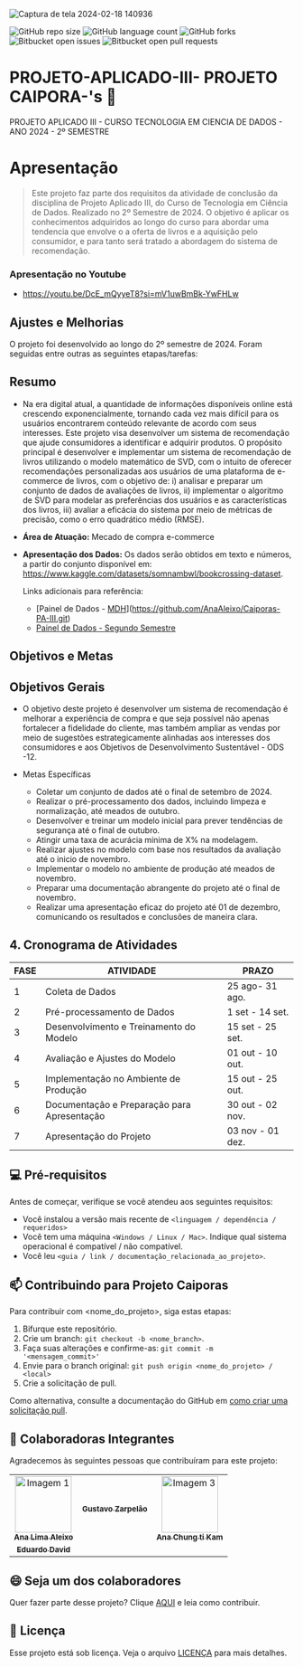  
![Captura de tela 2024-02-18 140936](https://github.com/AnaAleixo/PROJETO-APLICADO-II--Grupo-Cassandra-s/assets/116022964/2f3738a4-3e0e-4d69-8c5e-169993fcdd35)

![GitHub repo size](https://img.shields.io/github/repo-size/iuricode/README-template?style=for-the-badge)
![GitHub language count](https://img.shields.io/github/languages/count/iuricode/README-template?style=for-the-badge)
![GitHub forks](https://img.shields.io/github/forks/iuricode/README-template?style=for-the-badge)
![Bitbucket open issues](https://img.shields.io/bitbucket/issues/iuricode/README-template?style=for-the-badge)
![Bitbucket open pull requests](https://img.shields.io/bitbucket/pr-raw/iuricode/README-template?style=for-the-badge)

# PROJETO-APLICADO-III- PROJETO CAIPORA-'s 🚀 
 PROJETO APLICADO III - CURSO TECNOLOGIA EM CIENCIA DE DADOS - ANO 2024 - 2º SEMESTRE 


# Apresentação
> Este projeto faz parte dos requisitos da atividade de conclusão da disciplina de Projeto Aplicado III, do Curso de Tecnologia em Ciência de Dados. Realizado no 2º Semestre de 2024. O objetivo é aplicar os conhecimentos adquiridos ao longo do curso para abordar uma tendencia que envolve o a oferta de livros e a aquisição pelo consumidor, e para tanto será tratado a abordagem do sistema de recomendação.

### Apresentação no Youtube
- https://youtu.be/DcE_mQyyeT8?si=mV1uwBmBk-YwFHLw

## Ajustes e Melhorias

O projeto foi desenvolvido ao longo do 2º semestre de 2024. Foram seguidas entre outras as seguintes etapas/tarefas:

## Resumo

- Na era digital atual, a quantidade de informações disponíveis online está crescendo exponencialmente, tornando cada vez mais difícil para os usuários encontrarem conteúdo relevante de acordo com seus interesses. Este projeto visa desenvolver um sistema de recomendação que ajude consumidores a identificar e adquirir produtos. O propósito principal é desenvolver e implementar um sistema de recomendação de livros utilizando o modelo matemático de SVD, com o intuito de oferecer recomendações personalizadas aos usuários de uma plataforma de e-commerce de livros, com o objetivo de: i) analisar e preparar um conjunto de dados de avaliações de livros, ii) implementar o algoritmo de SVD para modelar as preferências dos usuários e as características dos livros, iii) avaliar a eficácia do sistema por meio de métricas de precisão, como o erro quadrático médio (RMSE).

- **Área de Atuação:** Mecado de compra e-commerce

- **Apresentação dos Dados:** Os dados serão obtidos em texto e números, a partir do conjunto disponível em: https://www.kaggle.com/datasets/somnambwl/bookcrossing-dataset.

  Links adicionais para referência:
  - [Painel de Dados - [MDH]()](https://github.com/AnaAleixo/Caiporas-PA-III.git)
  - [Painel de Dados - Segundo Semestre ]()


##  Objetivos e Metas
##  Objetivos Gerais
-  O objetivo deste projeto é desenvolver um sistema de recomendação é melhorar a experiência de compra e que seja possível não apenas fortalecer a fidelidade do cliente, mas também ampliar as vendas por meio de sugestões estrategicamente alinhadas aos interesses dos consumidores e aos Objetivos de Desenvolvimento Sustentável - ODS -12.

- Metas Específicas
   - Coletar um conjunto de dados até o final de setembro de 2024.
   - Realizar o pré-processamento dos dados, incluindo limpeza e normalização, até meados de outubro.
   - Desenvolver e treinar um modelo inicial para prever tendências de segurança até o final de outubro.
   - Atingir uma taxa de acurácia mínima de X% na modelagem.
   - Realizar ajustes no modelo com base nos resultados da avaliação até o inicio de novembro.
   - Implementar o modelo no ambiente de produção até meados de novembro.
   - Preparar uma documentação abrangente do projeto até o final de novembro.
   - Realizar uma apresentação eficaz do projeto até 01 de dezembro, comunicando os resultados e conclusões de maneira clara.
     
## 4. Cronograma de Atividades

| FASE | ATIVIDADE                                       | PRAZO            |
|------|-------------------------------------------------|------------------|
| 1    | Coleta de Dados                                 | 25 ago-  31 ago. |
| 2    | Pré-processamento de Dados                      | 1 set -  14 set. |
| 3    | Desenvolvimento e Treinamento do Modelo         | 15 set - 25 set. |
| 4    | Avaliação e Ajustes do Modelo                   | 01 out - 10 out. |
| 5    | Implementação no Ambiente de Produção           | 15 out - 25 out. |
| 6    | Documentação e Preparação para Apresentação     | 30 out - 02 nov. |
| 7    | Apresentação do Projeto                         | 03 nov - 01 dez. |


## 💻 Pré-requisitos

Antes de começar, verifique se você atendeu aos seguintes requisitos:

- Você instalou a versão mais recente de `<linguagem / dependência / requeridos>`
- Você tem uma máquina `<Windows / Linux / Mac>`. Indique qual sistema operacional é compatível / não compatível.
- Você leu `<guia / link / documentação_relacionada_ao_projeto>`.

## 📫 Contribuindo para Projeto Caiporas

Para contribuir com <nome_do_projeto>, siga estas etapas:

1. Bifurque este repositório.
2. Crie um branch: `git checkout -b <nome_branch>`.
3. Faça suas alterações e confirme-as: `git commit -m '<mensagem_commit>'`
4. Envie para o branch original: `git push origin <nome_do_projeto> / <local>`
5. Crie a solicitação de pull.

Como alternativa, consulte a documentação do GitHub em [como criar uma solicitação pull](https://help.github.com/en/github/collaborating-with-issues-and-pull-requests/creating-a-pull-request).

## 🤝 Colaboradoras Integrantes

Agradecemos às seguintes pessoas que contribuíram para este projeto:

<table>
  <tr>
    <td align="center">
      <a href="#" title="defina o titulo do link">
        <img src="https://rafatrotamundos.files.wordpress.com/2012/08/cassandra2.jpg" width="100px;" alt="Imagem 1"/><br>
        <sub>
          <b>Ana Lima Aleixo </b>
        </sub>
      </a>
    </td>
    <td align="center">
      <a href="#" title="defina o titulo do link">
        <img src="x;" alt=""/><br>
        <sub>
          <b>Gustavo Zarpelão</b>
        </sub>
      </a>
    </td>
    <td align="center">
      <a href="#" title="defina o titulo do link">
        <img src="https://static.wixstatic.com/media/bd1747_5cc1b2fb9c5545df99ae08371141cf88~mv2.jpg/v1/fit/w_1000,h_1000,al_c,q_80/file.jpg" width="100px;" alt="Imagem 3"/><br>
        <sub>
          <b>Ana Chung ti Kam</b>
        </sub>
      </a>
    </td>
   <tr>
    <td align="center">
      <a href="#" title="defina o titulo do link">
        <img src="x;" alt=""/><br>
        <sub>
          <b> Eduardo David </b>
        </sub>
      </a>
    </td>
  </tr>
</table>

## 😄 Seja um dos colaboradores

Quer fazer parte desse projeto? Clique [AQUI](CONTRIBUTING.md) e leia como contribuir.

## 📝 Licença

Esse projeto está sob licença. Veja o arquivo [LICENÇA](LICENSE.md) para mais detalhes.

